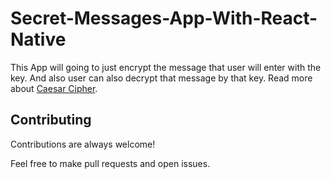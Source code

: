 # Secret-Messages-App-With-React-Native

This App will going to just encrypt the message that user will enter with the key. And also user can also decrypt that message by that key. Read more about [Caesar Cipher](https://en.wikipedia.org/wiki/Caesar_cipher).


## Contributing

Contributions are always welcome!

Feel free to make pull requests and open issues.
